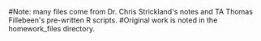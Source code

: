 #Note: many files come from Dr. Chris Strickland's notes and TA Thomas Fillebeen's pre-written R scripts.
#Original work is noted in the homework_files directory.
